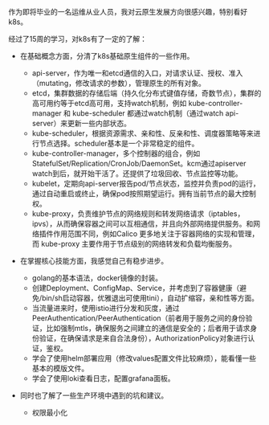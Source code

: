 作为即将毕业的一名运维从业人员，我对云原生发展方向很感兴趣，特别看好k8s。

经过了15周的学习，对k8s有了一定的了解：

- 在基础概念方面，分清了k8s基础原生组件的一些作用。
  - api-server，作为唯一和etcd通信的入口，对请求认证、授权、准入（mutating，修改请求的参数），管理原生的所有对象。
  - etcd，集群数据的存储后端（持久化分布式键值存储，奇数节点），集群的高可用约等于etcd高可用，支持watch机制，例如 kube-controller-manager 和 kube-scheduler 都通过watch机制（通过watch api-server）来更新一些内部状态。
  - kube-scheduler，根据资源需求、亲和性、反亲和性、调度器策略等来进行节点选择。scheduler基本是一个非常稳定的组件。
  - kube-controller-manager，多个控制器的组合，例如StatefulSet/Replication/CronJob/DaemonSet。kcm通过apiserver watch到后，就开始干活了。还提供了垃圾回收、节点监控等功能。
  - kubelet，定期向api-server报告pod/节点状态，监控并负责pod的运行，通过自动重启或终止，确保pod按照期望运行。拥有当前节点的最大控制权。
  - kube-proxy，负责维护节点的网络规则和转发网络请求（iptables，ipvs），从而确保容器之间可以互相通信，并且向外部网络提供服务。和网络插件作用范围不同，例如Calico 更多地关注于容器网络的实现和管理，而 kube-proxy 主要作用于节点级别的网络转发和负载均衡服务。

- 在掌握核心技能方面，我感觉自己有稳步进步。
  - golang的基本语法，docker镜像的封装。
  - 创建Deployment、ConfigMap、Service，并考虑到了容器健康（避免/bin/sh启动容器，优雅退出可使用tini），自动扩缩容，亲和性等方面。
  - 当流量进来时，使用istio进行分发和灰度，通过PeerAuthentication/PeerAuthentication（前者用于服务之间的身份验证，比如强制mtls，确保服务之间建立的通信是安全的；后者用于请求身份验证，在确保请求是来自合法身份），AuthorizationPolicy对象进行认证，鉴权。
  - 学会了使用helm部署应用（修改values配置文件比较麻烦），能看懂一些基本的模版文件。
  - 学会了使用loki查看日志，配置grafana面板。

- 同时也了解了一些生产环境中遇到的坑和建议。
  - 权限最小化